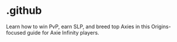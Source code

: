 # .github
Learn how to win PvP, earn SLP, and breed top Axies in this Origins-focused guide for Axie Infinity players.
